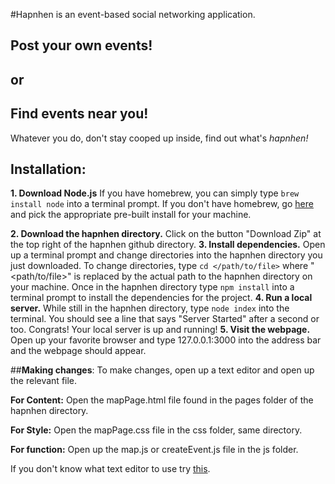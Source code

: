 #Hapnhen is an event-based social networking application.

##  Post your own events!
##  or
##  Find events near you!
  
Whatever you do, don't stay cooped up inside, find out what's *hapnhen!*

## **Installation**:

**1. Download Node.js**
      If you have homebrew, you can simply type `brew install node` into a terminal prompt.
      If you don't have homebrew, go [here](https://nodejs.org/en/download/) and pick the appropriate pre-built install for your machine.
      
**2. Download the hapnhen directory.**
      Click on the button "Download Zip" at the top right of the hapnhen github directory.
**3. Install dependencies.**
      Open up a terminal prompt and change directories into the hapnhen directory you just downloaded.
      To change directories, type `cd </path/to/file>` where "<path/to/file>" is replaced by the actual path to the hapnhen directory on your machine.
      Once in the hapnhen directory type `npm install` into a terminal prompt to install the dependencies for the project.
**4. Run a local server.**
      While still in the hapnhen directory, type `node index` into the terminal.
      You should see a line that says "Server Started" after a second or too.
      Congrats! Your local server is up and running!
**5. Visit the webpage.**
      Open up your favorite browser and type 127.0.0.1:3000 into the address bar and the webpage should appear.

##**Making changes**:
To make changes, open up a text editor and open up the relevant file.

  **For Content:** Open the mapPage.html file found in the pages folder of the hapnhen directory.
  
  **For Style:** Open the mapPage.css file in the css folder, same directory.
  
  **For function:** Open up the map.js or createEvent.js file in the js folder.

If you don't know what text editor to use try [this](http://www.sublimetext.com/2).
